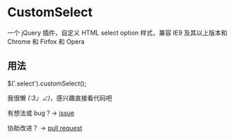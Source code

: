CustomSelect
============

一个 jQuery 插件，自定义 HTML select option 样式，兼容 IE9 及其以上版本和 Chrome 和 Firfox 和 Opera

用法
---

$('.select').customSelect();

我很懒 _(:3」∠)_，感兴趣直接看代码吧

有想法或 bug？-> [issue](https://github.com/youngdze/CustomSelect/issues/new)

协助改进？ -> [pull request](https://github.com/youngdze/CustomSelect/compare/)
